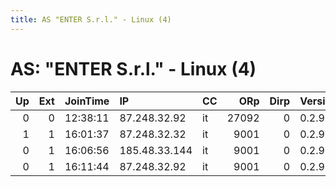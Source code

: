 ```yaml
---
title: AS "ENTER S.r.l." - Linux (4)
---
```


# AS: "ENTER S.r.l." - Linux (4)

|   Up |   Ext | JoinTime   | IP            | CC   |   ORp |   Dirp | Version   | Contact                  | Nickname    |   eFamMembers |
|-----:|------:|:-----------|:--------------|:-----|------:|-------:|:----------|:-------------------------|:------------|--------------:|
|    0 |     0 | 12:38:11   | 87.248.32.92  | it   | 27092 |      0 | 0.2.9.10  | vance47@yahoo.com        | dycudeLomi  |             1 |
|    1 |     1 | 16:01:37   | 87.248.32.32  | it   |  9001 |      0 | 0.2.9.10  | frankhtt@gmail.com       | hjaiasynoot |             1 |
|    0 |     1 | 16:06:56   | 185.48.33.144 | it   |  9001 |      0 | 0.2.9.10  | None                     | Kemmetto    |             1 |
|    0 |     1 | 16:11:44   | 87.248.32.92  | it   |  9001 |      0 | 0.2.9.10  | blankenship102@gmail.com | dycudeLomi  |             1 |
